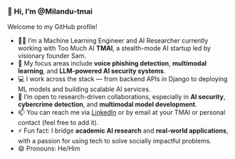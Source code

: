 ### 👋 Hi, I’m @Milandu-tmai

Welcome to my GitHub profile!

- 👨‍💻 I’m a Machine Learning Engineer and AI Researcher currently working with Too Much AI **TMAI**, a stealth-mode AI startup led by visionary founder Sam.
- 🔐 My focus areas include **voice phishing detection**, **multimodal learning**, and **LLM-powered AI security systems**.
- 💻 I work across the stack — from backend APIs in Django to deploying ML models and building scalable AI services.
- 🤝 I’m open to research-driven collaborations, especially in **AI security**, **cybercrime detection**, and **multimodal model development**.
- 📫 You can reach me via [LinkedIn](https://linkedin.com/in/milandu) or by email at your TMAI or personal contact (feel free to add it).
- ⚡ Fun fact: I bridge **academic AI research** and **real-world applications**, with a passion for using tech to solve socially impactful problems.
- 😄 Pronouns: He/Him

<!---
Milandu-tmai/Milandu-tmai is a ✨ special ✨ repository because its `README.md` (this file) appears on your GitHub profile.
You can click the Preview link to take a look at your changes.
--->
